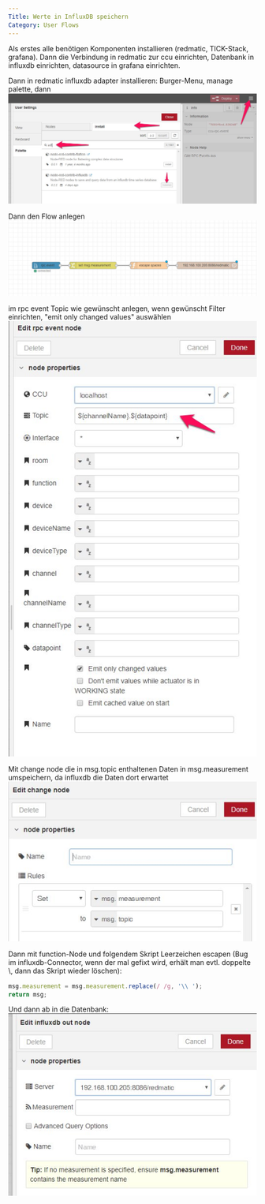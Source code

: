 ```yaml
---
Title: Werte in InfluxDB speichern
Category: User Flows
---
```


Als erstes alle benötigen Komponenten installieren (redmatic, TICK-Stack, grafana). Dann die Verbindung in redmatic zur ccu einrichten, Datenbank in influxdb einrichten, datasource in grafana einrichten.

Dann in redmatic influxdb adapter installieren: Burger-Menu, manage palette, dann    
![](images/influx1.jpg)


Dann den Flow anlegen    
![](images/influx2.jpg)


im rpc event Topic wie gewünscht anlegen, wenn gewünscht Filter einrichten, "emit only changed values" auswählen    
![](images/influx3.jpg)


Mit change node die in msg.topic enthaltenen Daten in msg.measurement umspeichern, da influxdb die Daten dort erwartet    
![](images/influx4.jpg)


Dann mit function-Node und folgendem Skript Leerzeichen escapen (Bug im influxdb-Connector, wenn der mal gefixt wird, erhält man evtl. doppelte \\, dann das Skript wieder löschen):    

```javascript
msg.measurement = msg.measurement.replace(/ /g, '\\ ');
return msg;
```


Und dann ab in die Datenbank:    
![](images/influx5.jpg)